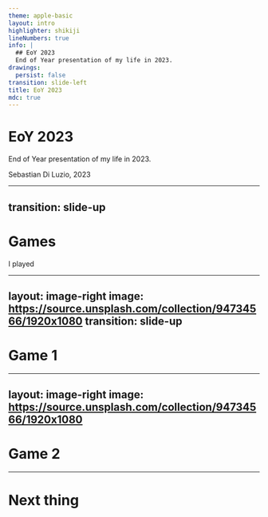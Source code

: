 ```yaml
---
theme: apple-basic
layout: intro
highlighter: shikiji
lineNumbers: true
info: |
  ## EoY 2023
  End of Year presentation of my life in 2023.
drawings:
  persist: false
transition: slide-left
title: EoY 2023
mdc: true
---
```


# EoY 2023

End of Year presentation of my life in 2023.

<div class="absolute bottom-10">
  <span class="font-700">
    Sebastian Di Luzio, 2023
  </span>
</div>


---
transition: slide-up
---

# Games

I played

---
layout: image-right
image: https://source.unsplash.com/collection/94734566/1920x1080
transition: slide-up
---

# Game 1

---
layout: image-right
image: https://source.unsplash.com/collection/94734566/1920x1080
---

# Game 2

---

# Next thing
